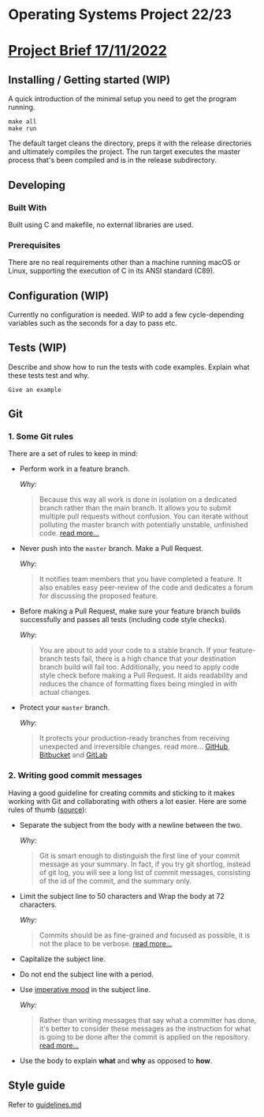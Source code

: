 # Operating Systems Project 22/23

# [Project Brief 17/11/2022](https://informatica.i-learn.unito.it/pluginfile.php/351914/mod_resource/content/4/2022.11.16_progetto.pdf)

## Installing / Getting started (WIP)

A quick introduction of the minimal setup you need to get the program running.

```shell
make all
make run
```

The default target cleans the directory, preps it with the release directories and ultimately compiles the project.
The run target executes the master process that's been compiled and is in the release subdirectory.

## Developing

### Built With
Built using C and makefile, no external libraries are used.

### Prerequisites
There are no real requirements other than a machine running macOS or Linux, supporting the execution of C in its ANSI standard (C89).

## Configuration (WIP)

Currently no configuration is needed. WIP to add a few cycle-depending variables such as the seconds for a day to pass etc.


## Tests (WIP)

Describe and show how to run the tests with code examples.
Explain what these tests test and why.

```shell
Give an example
```

## Git
### 1. Some Git rules

There are a set of rules to keep in mind:

- Perform work in a feature branch.

  _Why:_

  > Because this way all work is done in isolation on a dedicated branch rather than the main branch. It allows you to submit multiple pull requests without confusion. You can iterate without polluting the master branch with potentially unstable, unfinished code. [read more...](https://www.atlassian.com/git/tutorials/comparing-workflows#feature-branch-workflow)

- Never push into the `master` branch. Make a Pull Request.

  _Why:_

  > It notifies team members that you have completed a feature. It also enables easy peer-review of the code and dedicates a forum for discussing the proposed feature.

- Before making a Pull Request, make sure your feature branch builds successfully and passes all tests (including code style checks).

  _Why:_

  > You are about to add your code to a stable branch. If your feature-branch tests fail, there is a high chance that your destination branch build will fail too. Additionally, you need to apply code style check before making a Pull Request. It aids readability and reduces the chance of formatting fixes being mingled in with actual changes.

- Protect your `master` branch.

  _Why:_

  > It protects your production-ready branches from receiving unexpected and irreversible changes. read more... [GitHub](https://help.github.com/articles/about-protected-branches/), [Bitbucket](https://confluence.atlassian.com/bitbucketserver/using-branch-permissions-776639807.html) and [GitLab](https://docs.gitlab.com/ee/user/project/protected_branches.html)

### 2. Writing good commit messages

Having a good guideline for creating commits and sticking to it makes working with Git and collaborating with others a lot easier. Here are some rules of thumb ([source](https://chris.beams.io/posts/git-commit/#seven-rules)):

- Separate the subject from the body with a newline between the two.

  _Why:_

  > Git is smart enough to distinguish the first line of your commit message as your summary. In fact, if you try git shortlog, instead of git log, you will see a long list of commit messages, consisting of the id of the commit, and the summary only.

- Limit the subject line to 50 characters and Wrap the body at 72 characters.

  _Why:_

  > Commits should be as fine-grained and focused as possible, it is not the place to be verbose. [read more...](https://medium.com/@preslavrachev/what-s-with-the-50-72-rule-8a906f61f09c)

- Capitalize the subject line.
- Do not end the subject line with a period.
- Use [imperative mood](https://en.wikipedia.org/wiki/Imperative_mood) in the subject line.

  _Why:_

  > Rather than writing messages that say what a committer has done, it's better to consider these messages as the instruction for what is going to be done after the commit is applied on the repository. [read more...](https://news.ycombinator.com/item?id=2079612)

- Use the body to explain **what** and **why** as opposed to **how**.

## Style guide

Refer to [guidelines.md](guidelines.md)
